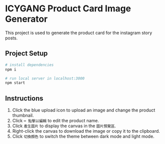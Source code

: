 # ICYGANG Product Card Image Generator

This project is used to generate the product card for the instagram story posts.

## Project Setup

```bash
# install dependencies
npm i

# run local server in localhost:3000
npm start
```

## Instructions

1. Click the blue upload icon to upload an image and change the product thumbnail.
2. Click `⌨️ 點擊以編輯` to edit the product name.
3. Click `產生圖片` to display the canvas in the `圖片預覽區`.
4. Right-click the canvas to download the image or copy it to the clipboard.
5. Click `切換顏色` to switch the theme between dark mode and light mode.